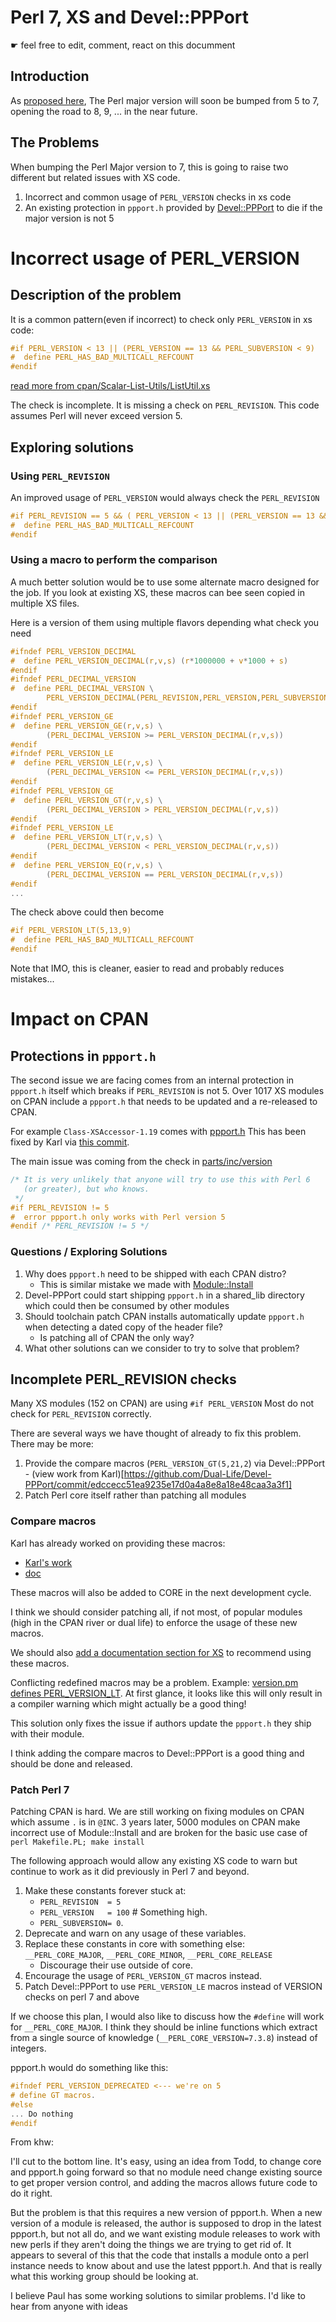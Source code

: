 # Perl 7, XS and Devel::PPPort

☛ feel free to edit, comment, react on this documment

## Introduction

As [proposed here](The-Proposal-for-Perl-7), The Perl major version will soon be bumped from 5 to 7, opening the road to 8, 9, ... in the near future. 

## The Problems

When bumping the Perl Major version to 7, this is going to raise two different but related issues with XS code.

1. Incorrect and common usage of `PERL_VERSION` checks in xs code
1. An existing protection in `ppport.h` provided by [Devel::PPPort](https://metacpan.org/pod/Devel::PPPort) to die if the major version is not 5

# Incorrect usage of PERL_VERSION

## Description of the problem

It is a common pattern(even if incorrect) to check only `PERL_VERSION` in xs code:

```c
#if PERL_VERSION < 13 || (PERL_VERSION == 13 && PERL_SUBVERSION < 9)
#  define PERL_HAS_BAD_MULTICALL_REFCOUNT
#endif
```
[read more from cpan/Scalar-List-Utils/ListUtil.xs](https://github.com/Perl/perl5/blob/e4543a2055aeeb5ef42eb7a84fae20b71643c972/cpan/Scalar-List-Utils/ListUtil.xs#L137)

The check is incomplete. It is missing a check on `PERL_REVISION`. This code assumes Perl will never exceed version 5.

## Exploring solutions

### Using `PERL_REVISION`

An improved usage of `PERL_VERSION` would always check the `PERL_REVISION`

```c
#if PERL_REVISION == 5 && ( PERL_VERSION < 13 || (PERL_VERSION == 13 && PERL_SUBVERSION < 9) )
#  define PERL_HAS_BAD_MULTICALL_REFCOUNT
#endif
```

### Using a macro to perform the comparison

A much better solution would be to use some alternate macro designed for the job.
If you look at existing XS, these macros can bee seen copied in multiple XS files.

Here is a version of them using multiple flavors depending what check you need
```c
#ifndef PERL_VERSION_DECIMAL
#  define PERL_VERSION_DECIMAL(r,v,s) (r*1000000 + v*1000 + s)
#endif
#ifndef PERL_DECIMAL_VERSION
#  define PERL_DECIMAL_VERSION \
        PERL_VERSION_DECIMAL(PERL_REVISION,PERL_VERSION,PERL_SUBVERSION)
#endif
#ifndef PERL_VERSION_GE
#  define PERL_VERSION_GE(r,v,s) \
        (PERL_DECIMAL_VERSION >= PERL_VERSION_DECIMAL(r,v,s))
#endif
#ifndef PERL_VERSION_LE
#  define PERL_VERSION_LE(r,v,s) \
        (PERL_DECIMAL_VERSION <= PERL_VERSION_DECIMAL(r,v,s))
#endif
#ifndef PERL_VERSION_GE
#  define PERL_VERSION_GT(r,v,s) \
        (PERL_DECIMAL_VERSION > PERL_VERSION_DECIMAL(r,v,s))
#endif
#ifndef PERL_VERSION_LE
#  define PERL_VERSION_LT(r,v,s) \
        (PERL_DECIMAL_VERSION < PERL_VERSION_DECIMAL(r,v,s))
#endif
#  define PERL_VERSION_EQ(r,v,s) \
        (PERL_DECIMAL_VERSION == PERL_VERSION_DECIMAL(r,v,s))
#endif
...
```

The check above could then become
```c
#if PERL_VERSION_LT(5,13,9)
#  define PERL_HAS_BAD_MULTICALL_REFCOUNT
#endif
```

Note that IMO, this is cleaner, easier to read and probably reduces mistakes...

# Impact on CPAN

## Protections in `ppport.h`

The second issue we are facing comes from an internal protection in `ppport.h` itself which breaks if `PERL_REVISION` is not 5. Over 1017 XS modules on CPAN include a `ppport.h` that needs to be updated and a re-released to CPAN.

For example `Class-XSAccessor-1.19` comes with [ppport.h](https://metacpan.org/source/SMUELLER/Class-XSAccessor-1.19/ppport.h) 
This has been fixed by Karl via [this commit](https://github.com/Dual-Life/Devel-PPPort/commit/293861b9234e45fb1a3018959caaab2086bc6fbd).

The main issue was coming from the check in [parts/inc/version](https://github.com/Dual-Life/Devel-PPPort/blob/v3.58/parts/inc/version#L49)
```c
/* It is very unlikely that anyone will try to use this with Perl 6
   (or greater), but who knows.
 */
#if PERL_REVISION != 5
#  error ppport.h only works with Perl version 5
#endif /* PERL_REVISION != 5 */
```

### Questions / Exploring Solutions

1. Why does `ppport.h` need to be shipped with each CPAN distro?
    - This is similar mistake we made with [Module::Install](https://rt.cpan.org/Public/Bug/Display.html?id=118958)
2. Devel-PPPort could start shipping `ppport.h` in a shared_lib directory which could then be consumed by other modules
3. Should toolchain patch CPAN installs automatically update `ppport.h` when detecting a dated copy of the header file?
    - Is patching all of CPAN the only way?
1. What other solutions can we consider to try to solve that problem?

## Incomplete PERL_REVISION checks

Many XS modules (152 on CPAN) are using `#if PERL_VERSION` Most do not check for `PERL_REVISION` correctly.

There are several ways we have thought of already to fix this problem. There may be more:

1. Provide the compare macros (`PERL_VERSION_GT(5,21,2`) via Devel::PPPort - (view work from Karl)[https://github.com/Dual-Life/Devel-PPPort/commit/edccecc51ea9235e17d0a4a8e8a18e48caa3a3f1]
1. Patch Perl core itself rather than patching all modules

### Compare macros

Karl has already worked on providing these macros:
- [Karl's work](https://github.com/Dual-Life/Devel-PPPort/commit/edccecc51ea9235e17d0a4a8e8a18e48caa3a3f1)
- [doc](https://github.com/Dual-Life/Devel-PPPort/commit/a15c0190a80c319517b97564e436922e664eb3c1)

These macros will also be added to CORE in the next development cycle.

I think we should consider patching all, if not most, of popular modules (high in the CPAN river or dual life) to enforce the usage of these new macros.

We should also [add a documentation section for XS](https://github.com/Perl/perl5/tree/blead/pod) to recommend using these macros.

Conflicting redefined macros may be a problem. Example: [version.pm defines PERL_VERSION_LT](https://metacpan.org/source/JPEACOCK/version-0.9924/vutil/vutil.h#L81). At first glance, it looks like this will only result in a compiler warning which might actually be a good thing!

This solution only fixes the issue if authors update the `ppport.h` they ship with their module.

I think adding the compare macros to Devel::PPPort is a good thing and should be done and released.

### Patch Perl 7

Patching CPAN is hard. We are still working on fixing modules on CPAN which assume `.` is in `@INC`. 3 years later, 5000 modules on CPAN make incorrect use of Module::Install and are broken for the basic use case of `perl Makefile.PL; make install`

The following approach would allow any existing XS code to warn but continue to work as it did previously in Perl 7 and beyond.

1. Make these constants forever stuck at:
   - `PERL_REVISION  = 5`
   - `PERL_VERSION   = 100` # Something high.
   - `PERL_SUBVERSION= 0`.
1. Deprecate and warn on any usage of these variables.
1. Replace these constants in core with something else: `__PERL_CORE_MAJOR`, `__PERL_CORE_MINOR`, `__PERL_CORE_RELEASE`
    - Discourage their use outside of core.
1. Encourage the usage of `PERL_VERSION_GT` macros instead.
1. Patch Devel::PPPort to use `PERL_VERSION_LE` macros instead of VERSION checks on perl 7 and above

If we choose this plan, I would also like to discuss how the `#define` will work for `__PERL_CORE_MAJOR`. I think they should be inline functions which extract from a single source of knowledge (`__PERL_CORE_VERSION=7.3.8`) instead of integers.

ppport.h would do something like this:
```c
#ifndef PERL_VERSION_DEPRECATED <--- we're on 5
# define GT macros.
#else
... Do nothing
#endif
```

From khw:

I'll cut to the bottom line.  It's easy, using an idea from Todd, to change core and ppport.h going forward so that no module need change existing source to get proper version control, and adding the macros allows future code to do it right.

But the problem is that this requires a new version of ppport.h.  When a new version of a module is released, the author is supposed to drop in the latest ppport.h, but not all do, and we want existing module releases to work with new perls if they aren't doing the things we are trying to get rid of.  It appears to several of this that the code that installs a module onto a perl instance needs to know about and use the latest ppport.h.  And that is really what this working group should be looking at.

I believe Paul has some working solutions to similar problems.  I'd like to hear from anyone with ideas


